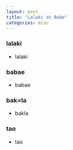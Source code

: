 ```yaml
---
layout: post
title: "Lalaki at Babe"
categories: misc
---
```


### lalaki
* lalaki

### babae
* babae

### bak=la
* bakla

### tao
* tao
